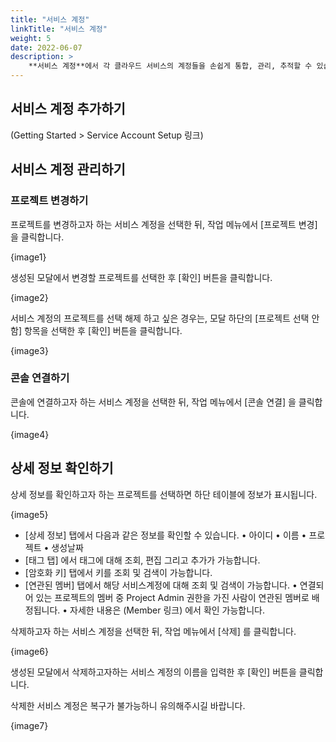 ```yaml
---
title: "서비스 계정"
linkTitle: "서비스 계정"
weight: 5
date: 2022-06-07
description: >
    **서비스 계정**에서 각 클라우드 서비스의 계정들을 손쉽게 통합, 관리, 추적할 수 있습니다.
---
```


## 서비스 계정 추가하기

(Getting Started > Service Account Setup 링크)

## 서비스 계정 관리하기

### 프로젝트 변경하기

프로젝트를 변경하고자 하는 서비스 계정을 선택한 뒤, 작업 메뉴에서 [프로젝트 변경]을 클릭합니다.

{image1}

생성된 모달에서 변경할 프로젝트를 선택한 후 [확인] 버튼을 클릭합니다.

{image2}

서비스 계정의 프로젝트를 선택 해제 하고 싶은 경우는, 모달 하단의 [프로젝트 선택 안 함] 항목을 선택한 후 [확인] 버튼을 클릭합니다.

{image3}

### 콘솔 연결하기

콘솔에 연결하고자 하는 서비스 계정을 선택한 뒤, 작업 메뉴에서 [콘솔 연결] 을 클릭합니다.

{image4}

## 상세 정보 확인하기

상세 정보를 확인하고자 하는 프로젝트를 선택하면 하단 테이블에 정보가 표시됩니다.

{image5}

- [상세 정보] 탭에서 다음과 같은 정보를 확인할 수 있습니다.
  • 아이디
  • 이름
  • 프로젝트
  • 생성날짜
- [태그 탭] 에서 태그에 대해 조회, 편집 그리고 추가가 가능합니다.
- [암호화 키] 탭에서 키를 조회 및 검색이 가능합니다.
- [연관된 멤버] 탭에서 해당 서비스계정에 대해 조회 및 검색이 가능합니다.
  • 연결되어 있는 프로젝트의 멤버 중 Project Admin 권한을 가진 사람이 연관된 멤버로 배정됩니다.
  • 자세한 내용은 (Member 링크) 에서 확인 가능합니다.


삭제하고자 하는 서비스 계정을 선택한 뒤, 작업 메뉴에서 [삭제] 를 클릭합니다.

{image6}

생성된 모달에서 삭제하고자하는 서비스 계정의 이름을 입력한 후 [확인] 버튼을 클릭합니다.

삭제한 서비스 계정은 복구가 불가능하니 유의해주시길 바랍니다.

{image7}
